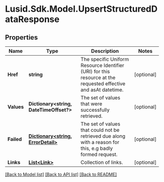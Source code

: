 
# Lusid.Sdk.Model.UpsertStructuredDataResponse

## Properties

Name | Type | Description | Notes
------------ | ------------- | ------------- | -------------
**Href** | **string** | The specific Uniform Resource Identifier (URI) for this resource at the requested effective and asAt datetime. | [optional] 
**Values** | **Dictionary&lt;string, DateTimeOffset?&gt;** | The set of values that were successfully retrieved. | [optional] 
**Failed** | [**Dictionary&lt;string, ErrorDetail&gt;**](ErrorDetail.md) | The set of values that could not be retrieved due along with a reason for this, e.g badly formed request. | [optional] 
**Links** | [**List&lt;Link&gt;**](Link.md) | Collection of links. | [optional] 

[[Back to Model list]](../README.md#documentation-for-models)
[[Back to API list]](../README.md#documentation-for-api-endpoints)
[[Back to README]](../README.md)

